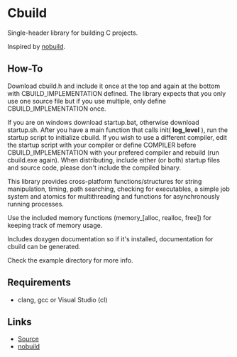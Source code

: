 <!--*
 * @file   README.md
 * @brief  README for cbuild command line utility
 * @author Alicia Amarilla (smushyaa@gmail.com)
 * @date   May 15, 2024
-->

Cbuild
========

Single-header library for building C projects.

Inspired by [nobuild](https://github.com/tsoding/nobuild).

## How-To

Download cbuild.h and include it once at the top
and again at the bottom with CBUILD_IMPLEMENTATION defined.
The library expects that you only use one source file but if you use
multiple, only define CBUILD_IMPLEMENTATION once.

If you are on windows download startup.bat, otherwise download startup.sh.
After you have a main function that calls init( __log_level__ ), run the startup
script to initialize cbuild. If you wish to use a different compiler,
edit the startup script with your compiler or define COMPILER before
CBUILD_IMPLEMENTATION with your prefered compiler and rebuild (run cbuild.exe again).
When distributing, include either (or both) startup files and source code,
please don't include the compiled binary.

This library provides cross-platform functions/structures for
string manipulation, timing, path searching, checking for executables,
a simple job system and atomics for
multithreading and functions for asynchronously running processes.

Use the included memory functions (memory_[alloc, realloc, free])
for keeping track of memory usage.

Includes doxygen documentation so if it's installed,
documentation for cbuild can be generated.

Check the example directory for more info.

## Requirements

- clang, gcc or Visual Studio (cl)

## Links

- [Source](https://github.com/smushy64/cbuild)
- [nobuild](https://github.com/tsoding/nobuild)

